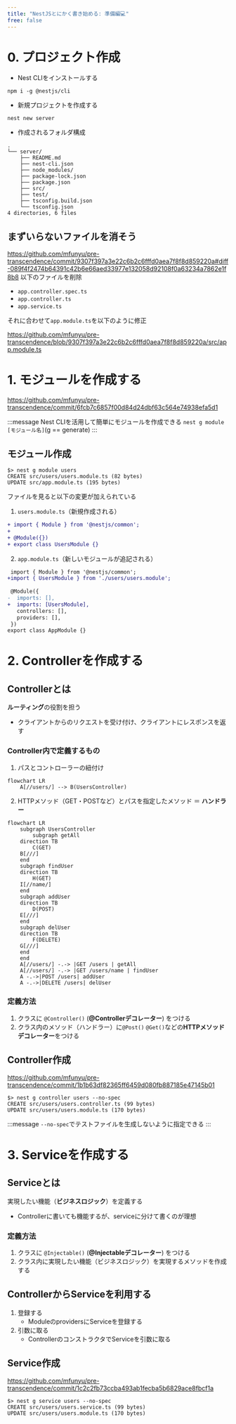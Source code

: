 ```yaml
---
title: "NestJSとにかく書き始める: 準備編💻"
free: false
---
```


# 0. プロジェクト作成
- Nest CLIをインストールする
```shell
npm i -g @nestjs/cli
```
- 新規プロジェクトを作成する
```shell
nest new server 
```
- 作成されるフォルダ構成
```shell
.
└── server/
    ├── README.md
    ├── nest-cli.json
    ├── node_modules/
    ├── package-lock.json
    ├── package.json
    ├── src/
    ├── test/
    ├── tsconfig.build.json
    └── tsconfig.json
4 directories, 6 files
```
## まずいらないファイルを消そう

https://github.com/mfunyu/pre-transcendence/commit/9307f397a3e22c6b2c6fffd0aea7f8f8d859220a#diff-089f4f2474b64391c42b6e66aed33977e132058d92108f0a63234a7862e1f8b8
以下のファイルを削除
- `app.controller.spec.ts`
- `app.controller.ts`
- `app.service.ts`

それに合わせて`app.module.ts`を以下のように修正

https://github.com/mfunyu/pre-transcendence/blob/9307f397a3e22c6b2c6fffd0aea7f8f8d859220a/src/app.module.ts

# 1. モジュールを作成する
https://github.com/mfunyu/pre-transcendence/commit/6fcb7c6857f00d84d24dbf63c564e74938efa5d1

:::message
Nest CLIを活用して簡単にモジュールを作成できる
`nest g module [モジュール名]`(g == generate)
:::

## モジュール作成
```shell
$> nest g module users
CREATE src/users/users.module.ts (82 bytes)
UPDATE src/app.module.ts (195 bytes)
```
ファイルを見ると以下の変更が加えられている
1. `users.module.ts`（新規作成される）
```diff js:users.module.ts
+ import { Module } from '@nestjs/common';
+ 
+ @Module({})
+ export class UsersModule {}
```

2. `app.module.ts`（新しいモジュールが追記される）
```diff js:app.module.ts
 import { Module } from '@nestjs/common';
+import { UsersModule } from './users/users.module';
 
 @Module({
-  imports: [],
+  imports: [UsersModule],
   controllers: [],
   providers: [],
 })
export class AppModule {}
```
# 2. Controllerを作成する
## Controllerとは
**ルーティング**の役割を担う
- クライアントからのリクエストを受け付け、クライアントにレスポンスを返す
### Controller内で定義するもの
1. パスとコントローラーの紐付け
```mermaid
flowchart LR
    A[//users/] --> B(UsersController) 
```
2. HTTPメソッド（GET・POSTなど）とパスを指定したメソッド ＝ **ハンドラー**

```mermaid
flowchart LR
    subgraph UsersController
        subgraph getAll
	direction TB
        C(GET)
	B[///]
	end
	subgraph findUser
	direction TB
        H(GET)
	I[//name/]
	end
	subgraph addUser
	direction TB
        D(POST)
	E[///]
	end
	subgraph delUser
	direction TB
        F(DELETE)
	G[///]
	end
    end
    A[//users/] -.-> |GET /users | getAll
    A[//users/] -.-> |GET /users/name | findUser
    A -.->|POST /users| addUser
    A -.->|DELETE /users| delUser
```


### 定義方法
1. クラスに `@Controller()` (**@Controllerデコレーター**) をつける
2. クラス内のメソッド（ハンドラー）に`@Post()` `@Get()`などの**HTTPメソッドデコレーター**をつける

## Controller作成
https://github.com/mfunyu/pre-transcendence/commit/1b1b63df82365ff6459d080fb887185e47145b01
```shell
$> nest g controller users --no-spec
CREATE src/users/users.controller.ts (99 bytes)
UPDATE src/users/users.module.ts (170 bytes)
```
:::message
`--no-spec`でテストファイルを生成しないように指定できる
:::

# 3. Serviceを作成する
## Serviceとは
実現したい機能（**ビジネスロジック**）を定義する
- Controllerに書いても機能するが、serviceに分けて書くのが理想
### 定義方法
1. クラスに `@Injectable()` (**@Injectableデコレーター**) をつける
2. クラス内に実現したい機能（ビジネスロジック）を実現するメソッドを作成する

## ControllerからServiceを利用する
1. 登録する
	-  ModuleのprovidersにServiceを登録する
3. 引数に取る
	- ControllerのコンストラクタでServiceを引数に取る

## Service作成
https://github.com/mfunyu/pre-transcendence/commit/1c2c2fb73ccba493ab1fecba5b6829ace8fbcf1a
```shell
$> nest g service users --no-spec
CREATE src/users/users.service.ts (99 bytes)
UPDATE src/users/users.module.ts (170 bytes)
```